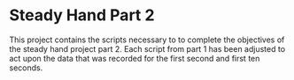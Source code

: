 # Steady Hand Part 2
This project contains the scripts necessary to to complete the objectives of the steady hand project part 2. Each script from part 1 has been adjusted to act upon the data that was recorded for the first second and first ten seconds.
